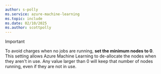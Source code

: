 ```yaml
---
author: s-polly
ms.service: azure-machine-learning
ms.topic: include
ms.date: 02/10/2025
ms.author: scottpolly
---
```


> [!IMPORTANT]
> To avoid charges when no jobs are running, **set the minimum nodes to 0**. This setting allows Azure Machine Learning to de-allocate the nodes when they aren't in use. Any value larger than 0 will keep that number of nodes running, even if they are not in use.